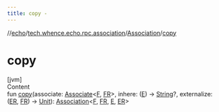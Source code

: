 ```yaml
---
title: copy -
---
```

//[echo](../../index.md)/[tech.whence.echo.rpc.association](../index.md)/[Association](index.md)/[copy](copy.md)



# copy  
[jvm]  
Content  
fun [copy](copy.md)(associate: [Associate](../-associate/index.md)<[F](index.md), [FR](index.md)>, inhere: ([E](index.md)) -> [String](https://kotlinlang.org/api/latest/jvm/stdlib/kotlin/-string/index.html)?, externalize: ([ER](index.md), [FR](index.md)) -> [Unit](https://kotlinlang.org/api/latest/jvm/stdlib/kotlin/-unit/index.html)): [Association](index.md)<[F](index.md), [FR](index.md), [E](index.md), [ER](index.md)>  



